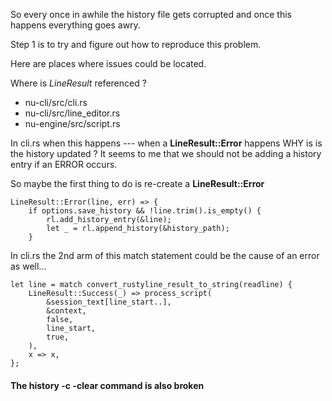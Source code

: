 
So every once in awhile the history file gets corrupted
and once this happens everything goes awry.

Step 1 is to try and figure out how to reproduce this problem.

Here are places where issues could be located.

Where is *LineResult* referenced ?

* nu-cli/src/cli.rs
* nu-cli/src/line_editor.rs
* nu-engine/src/script.rs


In cli.rs when this happens --- when a **LineResult::Error** happens WHY is is the history updated ?  It seems to me that we should not be adding a history entry if an ERROR occurs.

So maybe the first thing to do is re-create a **LineResult::Error**

```.rust
LineResult::Error(line, err) => {
    if options.save_history && !line.trim().is_empty() {
        rl.add_history_entry(&line);
        let _ = rl.append_history(&history_path);
    }
```

In cli.rs the 2nd arm of this match statement could be the cause of an error as well...

```.rust
let line = match convert_rustyline_result_to_string(readline) {
    LineResult::Success(_) => process_script(
        &session_text[line_start..],
        &context,
        false,
        line_start,
        true,
    ),
    x => x,
};
```



#### The history -c -clear command is also broken
